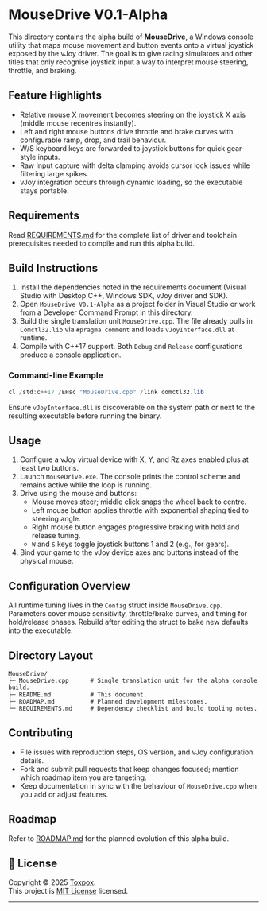 # MouseDrive V0.1-Alpha

This directory contains the alpha build of **MouseDrive**, a Windows console utility that maps mouse movement and button events onto a virtual joystick exposed by the vJoy driver. The goal is to give racing simulators and other titles that only recognise joystick input a way to interpret mouse steering, throttle, and braking.

## Feature Highlights
- Relative mouse X movement becomes steering on the joystick X axis (middle mouse recentres instantly).
- Left and right mouse buttons drive throttle and brake curves with configurable ramp, drop, and trail behaviour.
- W/S keyboard keys are forwarded to joystick buttons for quick gear-style inputs.
- Raw Input capture with delta clamping avoids cursor lock issues while filtering large spikes.
- vJoy integration occurs through dynamic loading, so the executable stays portable.

## Requirements
Read [REQUIREMENTS.md](REQUIREMENTS.md) for the complete list of driver and toolchain prerequisites needed to compile and run this alpha build.

## Build Instructions
1. Install the dependencies noted in the requirements document (Visual Studio with Desktop C++, Windows SDK, vJoy driver and SDK).
2. Open `MouseDrive V0.1-Alpha` as a project folder in Visual Studio or work from a Developer Command Prompt in this directory.
3. Build the single translation unit `MouseDrive.cpp`. The file already pulls in `Comctl32.lib` via `#pragma comment` and loads `vJoyInterface.dll` at runtime.
4. Compile with C++17 support. Both `Debug` and `Release` configurations produce a console application.

### Command-line Example
```powershell
cl /std:c++17 /EHsc "MouseDrive.cpp" /link comctl32.lib
```
Ensure `vJoyInterface.dll` is discoverable on the system path or next to the resulting executable before running the binary.

## Usage
1. Configure a vJoy virtual device with X, Y, and Rz axes enabled plus at least two buttons.
2. Launch `MouseDrive.exe`. The console prints the control scheme and remains active while the loop is running.
3. Drive using the mouse and buttons:
   - Mouse moves steer; middle click snaps the wheel back to centre.
   - Left mouse button applies throttle with exponential shaping tied to steering angle.
   - Right mouse button engages progressive braking with hold and release tuning.
   - `W` and `S` keys toggle joystick buttons 1 and 2 (e.g., for gears).
4. Bind your game to the vJoy device axes and buttons instead of the physical mouse.

## Configuration Overview
All runtime tuning lives in the `Config` struct inside `MouseDrive.cpp`. Parameters cover mouse sensitivity, throttle/brake curves, and timing for hold/release phases. Rebuild after editing the struct to bake new defaults into the executable.

## Directory Layout
```
MouseDrive/
├─ MouseDrive.cpp      # Single translation unit for the alpha console build.
├─ README.md           # This document.
├─ ROADMAP.md          # Planned development milestones.
└─ REQUIREMENTS.md     # Dependency checklist and build tooling notes.
```

## Contributing
- File issues with reproduction steps, OS version, and vJoy configuration details.
- Fork and submit pull requests that keep changes focused; mention which roadmap item you are targeting.
- Keep documentation in sync with the behaviour of `MouseDrive.cpp` when you add or adjust features.

## Roadmap
Refer to [ROADMAP.md](ROADMAP.md) for the planned evolution of this alpha build.

## 📝 License

Copyright © 2025 [Toxpox](https://github.com/Toxpox).<br/>
This project is [MIT License](https://github.com/Toxpox/MouseDrive/blob/main/LICENSE) licensed.

***
